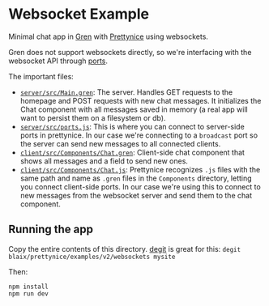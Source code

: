 # Websocket Example

Minimal chat app in [Gren](https://gren-lang.org/) with [Prettynice](https://prettynice.dev/) using websockets.

Gren does not support websockets directly, so we're interfacing with the websocket API through [ports](https://gren-lang.org/book/applications/ports/).

The important files:

* [`server/src/Main.gren`](./server/src/Main.gren): The server. Handles GET requests to the homepage and POST requests with new chat messages. It initializes the Chat component with all messages saved in memory (a real app will want to persist them on a filesystem or db).
* [`server/src/ports.js`](./server/src/ports.js): This is where you can connect to server-side ports in prettynice. In our case we're connecting to a `broadcast` port so the server can send new messages to all connected clients.
* [`client/src/Components/Chat.gren`](./client/src/Components/Chat.gren): Client-side chat component that shows all messages and a field to send new ones.
* [`client/src/Components/Chat.js`](./client/src/Components/Chat.js): Prettynice recognizes `.js` files with the same path and name as `.gren` files in the `Components` directory, letting you connect client-side ports. In our case we're using this to connect to new messages from the websocket server and send them to the chat component.

## Running the app

Copy the entire contents of this directory.
[degit](https://github.com/Rich-Harris/degit) is great for this: `degit blaix/prettynice/examples/v2/websockets mysite`

Then:

```
npm install
npm run dev
```
